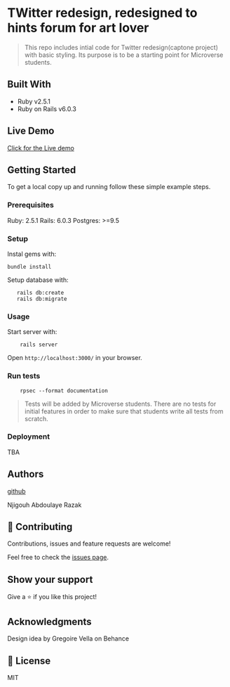 # TWitter redesign, redesigned to hints forum for art lover

> This repo includes intial code for Twitter redesign(captone project) with basic styling. Its purpose is to be a starting point for Microverse students.

## Built With

- Ruby v2.5.1
- Ruby on Rails v6.0.3

## Live Demo

[Click for the Live demo](https://quiet-meadow-07221.herokuapp.com/)


## Getting Started

To get a local copy up and running follow these simple example steps.

### Prerequisites

Ruby: 2.5.1
Rails: 6.0.3
Postgres: >=9.5

### Setup

Instal gems with:

```
bundle install
```

Setup database with:

```
   rails db:create
   rails db:migrate
```



### Usage

Start server with:

```
    rails server
```

Open `http://localhost:3000/` in your browser.

### Run tests

```
    rpsec --format documentation
```

> Tests will be added by Microverse students. There are no tests for initial features in order to make sure that students write all tests from scratch.

### Deployment

TBA

## Authors
 [github](https://github.com/Abdoulaye-Thespy)

 Njigouh Abdoulaye Razak

## 🤝 Contributing

Contributions, issues and feature requests are welcome!

Feel free to check the [issues page](issues/).

## Show your support

Give a ⭐️ if you like this project!

## Acknowledgments

Design idea by Gregoire Vella on Behance



## 📝 License

MIT

